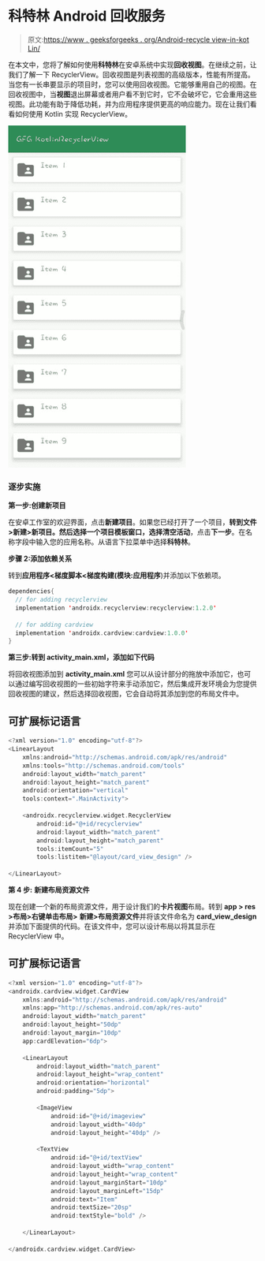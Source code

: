 # 科特林 Android 回收服务

> 原文:[https://www . geeksforgeeks . org/Android-recycle view-in-kot Lin/](https://www.geeksforgeeks.org/android-recyclerview-in-kotlin/)

在本文中，您将了解如何使用**科特林**在安卓系统中实现**回收视图**。在继续之前，让我们了解一下 RecyclerView。回收视图是列表视图的高级版本，性能有所提高。当您有一长串要显示的项目时，您可以使用回收视图。它能够重用自己的视图。在回收视图中，当**视图**退出屏幕或者用户看不到它时，它不会破坏它，它会重用这些视图。此功能有助于降低功耗，并为应用程序提供更高的响应能力。现在让我们看看如何使用 Kotlin 实现 RecyclerView。

![](img/10b416076b58d0509aee01596f99b657.png)

### 逐步实施

**第一步:创建新项目**

在安卓工作室的欢迎界面，点击**新建项目**。如果您已经打开了一个项目，**转到文件>新建>新项目。**然后选择一个项目模板窗口，选择**清空活动**，点击**下一步**。在名称字段中输入您的应用名称。从语言下拉菜单中选择**科特林**。

**步骤 2:添加依赖关系**

转到**应用程序<梯度脚本<梯度构建(模块:应用程序**)并添加以下依赖项。

```kt
dependencies{
  // for adding recyclerview
  implementation 'androidx.recyclerview:recyclerview:1.2.0'

  // for adding cardview
  implementation 'androidx.cardview:cardview:1.0.0'
}
```

**第三步:转到 activity_main.xml，添加如下代码**

将回收视图添加到 **activity_main.xml** 您可以从设计部分的拖放中添加它，也可以通过编写回收视图的一些初始字符来手动添加它，然后集成开发环境会为您提供回收视图的建议，然后选择回收视图，它会自动将其添加到您的布局文件中。

## 可扩展标记语言

```kt
<?xml version="1.0" encoding="utf-8"?>
<LinearLayout 
    xmlns:android="http://schemas.android.com/apk/res/android"
    xmlns:tools="http://schemas.android.com/tools"
    android:layout_width="match_parent"
    android:layout_height="match_parent"
    android:orientation="vertical"
    tools:context=".MainActivity">

    <androidx.recyclerview.widget.RecyclerView
        android:id="@+id/recyclerview"
        android:layout_width="match_parent"
        android:layout_height="match_parent"
        tools:itemCount="5"
        tools:listitem="@layout/card_view_design" />

</LinearLayout>
```

**第 4 步:** **新建布局资源文件**

现在创建一个新的布局资源文件，用于设计我们的**卡片视图**布局。转到 **app > res >布局>右键单击布局>** **新建>布局资源文件**并将该文件命名为 **card_view_design** 并添加下面提供的代码。在该文件中，您可以设计布局以将其显示在 RecyclerView 中。

## 可扩展标记语言

```kt
<?xml version="1.0" encoding="utf-8"?>
<androidx.cardview.widget.CardView 
    xmlns:android="http://schemas.android.com/apk/res/android"
    xmlns:app="http://schemas.android.com/apk/res-auto"
    android:layout_width="match_parent"
    android:layout_height="50dp"
    android:layout_margin="10dp"
    app:cardElevation="6dp">

    <LinearLayout
        android:layout_width="match_parent"
        android:layout_height="wrap_content"
        android:orientation="horizontal"
        android:padding="5dp">

        <ImageView
            android:id="@+id/imageview"
            android:layout_width="40dp"
            android:layout_height="40dp" />

        <TextView
            android:id="@+id/textView"
            android:layout_width="wrap_content"
            android:layout_height="wrap_content"
            android:layout_marginStart="10dp"
            android:layout_marginLeft="15dp"
            android:text="Item"
            android:textSize="20sp"
            android:textStyle="bold" />

    </LinearLayout>

</androidx.cardview.widget.CardView>
```